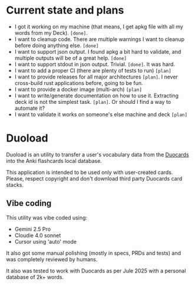 # Current state and plans


* I got it working on my machine (that means, I get apkg file with all my words from my Deck). `[done]`.
* I want to cleanup code. There are multiple warnings I want to cleanup before doing anything else. `[done]`
* I want to support json output. I found apkg a bit hard to validate, and multiple outputs will be of a great help. `[done]`
* I want to support stdout in json output. Trivial. `[done]`. It was hard.
* I want to add a proper CI (there are plenty of tests to run) `[plan]`
* I want to provide releases for all major architectures `[plan]`. I never cross-build rust applications before, going to be fun.
* I want to provide a docker image (multi-arch) `[plan]`
* I want to write/generate documentation on how to use it. Extracting deck id is not the simplest task. `[plan]`. Or should I find a way to automate it?
* I want to validate it works on someone's else machine and deck `[plan]`

# Duoload

Duoload is an utility to transfer a user's vocabulary data from the [Duocards](https://duocards.com/)
into the Anki flashcards local database.

This application is intended to be used only with user-created cards. Please, respect copyright and
don't download third party Duocards card stacks.

## Vibe coding

This utility was vibe coded using:

* Gemini 2.5 Pro
* Cloudie 4.0 sonnet
* Cursor using 'auto' mode

It also got some manual polishing (mostly in specs, PRDs and tests) and was completely reviewed by humans.

It also was tested to work with Duocards as per Jule 2025 with a personal database of 2k+ words.


